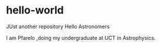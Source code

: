 # hello-world
JUst another repository
Hello Astronomers 

I am Pfarelo ,doing my undergraduate at UCT in Astrophysics.
